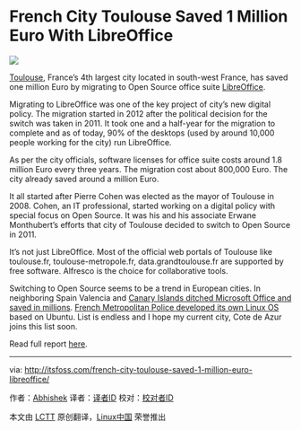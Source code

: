 French City Toulouse Saved 1 Million Euro With LibreOffice
================================================================================
![](http://itsfoss.itsfoss.netdna-cdn.com/wp-content/uploads/2014/07/FRance_LibreOffice.jpg)

[Toulouse][1], France’s 4th largest city located in south-west France, has saved one million Euro by migrating to Open Source office suite [LibreOffice][2].

Migrating to LibreOffice was one of the key project of city’s new digital policy. The migration started in 2012 after the political decision for the switch was taken in 2011. It took one and a half-year for the migration to complete and as of today, 90% of the desktops (used by around 10,000 people working for the city) run LibreOffice.

As per the city officials, software licenses for office suite costs around 1.8 million Euro every three years. The migration cost about 800,000 Euro. The city already saved around a million Euro.

It all started after Pierre Cohen was elected as the mayor of Toulouse in 2008. Cohen, an IT professional, started working on a digital policy with special focus on Open Source. It was his and his associate Erwane Monthubert’s efforts that city of Toulouse decided to switch to Open Source in 2011.

It’s not just LibreOffice. Most of the official web portals of Toulouse like toulouse.fr, toulouse-metropole.fr, data.grandtoulouse.fr are supported by free software. Alfresco is the choice for collaborative tools.

Switching to Open Source seems to be a trend in European cities. In neighboring Spain Valencia and [Canary Islands ditched Microsoft Office and saved in millions][3]. [French Metropolitan Police developed its own Linux OS][4] based on Ubuntu. List is endless and I hope my current city, Cote de Azur joins this list soon.

Read full report [here][5].

--------------------------------------------------------------------------------

via: http://itsfoss.com/french-city-toulouse-saved-1-million-euro-libreoffice/

作者：[Abhishek][a]
译者：[译者ID](https://github.com/译者ID)
校对：[校对者ID](https://github.com/校对者ID)

本文由 [LCTT](https://github.com/LCTT/TranslateProject) 原创翻译，[Linux中国](http://linux.cn/) 荣誉推出

[a]:http://itsfoss.com/author/Abhishek/
[1]:http://en.wikipedia.org/wiki/Toulouse
[2]:http://www.libreoffice.org/
[3]:http://itsfoss.com/canary-islands-saves-700000-euro-open-source/
[4]:http://itsfoss.com/french-national-police-switch-37000-desktops-to-linux/
[5]:https://joinup.ec.europa.eu/elibrary/case/toulouse-saves-1-million-euro-libreoffice